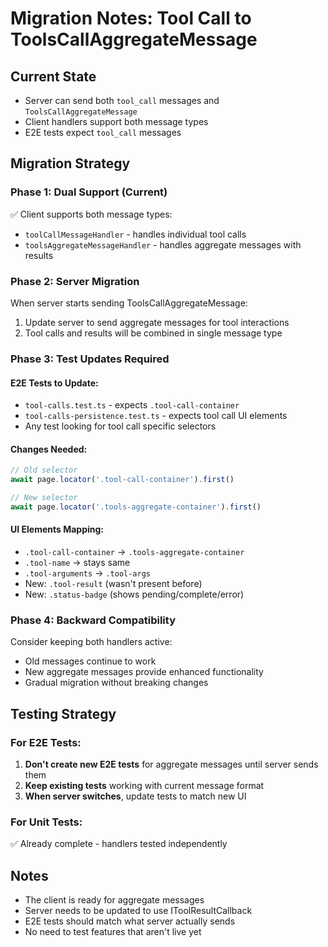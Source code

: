# Migration Notes: Tool Call to ToolsCallAggregateMessage

## Current State
- Server can send both `tool_call` messages and `ToolsCallAggregateMessage`
- Client handlers support both message types
- E2E tests expect `tool_call` messages

## Migration Strategy

### Phase 1: Dual Support (Current)
✅ Client supports both message types:
- `toolCallMessageHandler` - handles individual tool calls
- `toolsAggregateMessageHandler` - handles aggregate messages with results

### Phase 2: Server Migration
When server starts sending ToolsCallAggregateMessage:
1. Update server to send aggregate messages for tool interactions
2. Tool calls and results will be combined in single message type

### Phase 3: Test Updates Required

#### E2E Tests to Update:
- `tool-calls.test.ts` - expects `.tool-call-container`
- `tool-calls-persistence.test.ts` - expects tool call UI elements
- Any test looking for tool call specific selectors

#### Changes Needed:
```typescript
// Old selector
await page.locator('.tool-call-container').first()

// New selector  
await page.locator('.tools-aggregate-container').first()
```

#### UI Elements Mapping:
- `.tool-call-container` → `.tools-aggregate-container`
- `.tool-name` → stays same
- `.tool-arguments` → `.tool-args`
- New: `.tool-result` (wasn't present before)
- New: `.status-badge` (shows pending/complete/error)

### Phase 4: Backward Compatibility
Consider keeping both handlers active:
- Old messages continue to work
- New aggregate messages provide enhanced functionality
- Gradual migration without breaking changes

## Testing Strategy

### For E2E Tests:
1. **Don't create new E2E tests** for aggregate messages until server sends them
2. **Keep existing tests** working with current message format
3. **When server switches**, update tests to match new UI

### For Unit Tests:
✅ Already complete - handlers tested independently

## Notes
- The client is ready for aggregate messages
- Server needs to be updated to use IToolResultCallback
- E2E tests should match what server actually sends
- No need to test features that aren't live yet